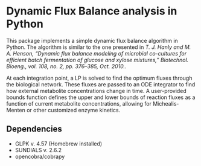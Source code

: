 # Dynamic Flux Balance analysis in Python

This package implements a simple dynamic flux balance algorithm in Python. The algorithm is similar to the one presented in *T. J. Hanly and M. A. Henson, “Dynamic flux balance modeling of microbial co-cultures for efficient batch fermentation of glucose and xylose mixtures,” Biotechnol. Bioeng., vol. 108, no. 2, pp. 376–385, Oct. 2010.*.

At each integration point, a LP is solved to find the optimum fluxes through the biological network. These fluxes are passed to an ODE integrator to find how external metabolite concentrations change in time. A user-provided bounds function defines the upper and lower bounds of reaction fluxes as a function of current metabolite concentrations, allowing for Michealis-Menten or other customized enzyme kinetics.

## Dependencies

* GLPK v. 4.57 (Homebrew installed)
* SUNDIALS v. 2.6.2 
* opencobra/cobrapy
